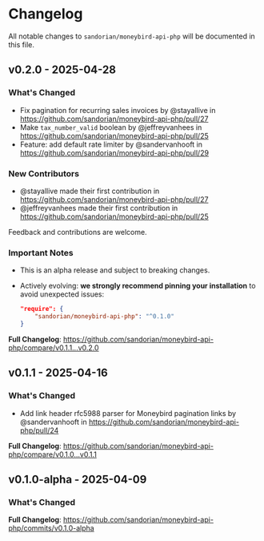 # Changelog

All notable changes to `sandorian/moneybird-api-php` will be documented in this file.

## v0.2.0 - 2025-04-28

### What's Changed

* Fix pagination for recurring sales invoices by @stayallive in https://github.com/sandorian/moneybird-api-php/pull/27
* Make `tax_number_valid` boolean by @jeffreyvanhees in https://github.com/sandorian/moneybird-api-php/pull/25
* Feature: add default rate limiter by @sandervanhooft in https://github.com/sandorian/moneybird-api-php/pull/29

### New Contributors

* @stayallive made their first contribution in https://github.com/sandorian/moneybird-api-php/pull/27
* @jeffreyvanhees made their first contribution in https://github.com/sandorian/moneybird-api-php/pull/25

Feedback and contributions are welcome.

### Important Notes

- This is an alpha release and subject to breaking changes.
  
- Actively evolving: **we strongly recommend pinning your installation** to avoid unexpected issues:
  
  ```json
  "require": {
      "sandorian/moneybird-api-php": "^0.1.0"
  }
  
  
  ```

**Full Changelog**: https://github.com/sandorian/moneybird-api-php/compare/v0.1.1...v0.2.0

## v0.1.1 - 2025-04-16

### What's Changed

* Add link header rfc5988 parser for Moneybird pagination links by @sandervanhooft in https://github.com/sandorian/moneybird-api-php/pull/24

**Full Changelog**: https://github.com/sandorian/moneybird-api-php/compare/v0.1.0...v0.1.1

## v0.1.0-alpha - 2025-04-09

### What's Changed

**Full Changelog**: https://github.com/sandorian/moneybird-api-php/commits/v0.1.0-alpha
